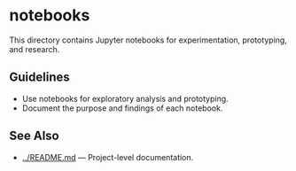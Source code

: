 # notebooks

This directory contains Jupyter notebooks for experimentation, prototyping, and research.

## Guidelines

- Use notebooks for exploratory analysis and prototyping.
- Document the purpose and findings of each notebook.

## See Also

- [../README.md](../README.md) — Project-level documentation.

